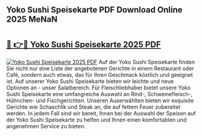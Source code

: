 ## Yoko Sushi Speisekarte PDF Download Online 2025 MeNaN

# <h2><a href="http://gc8ucmr.nevu.top/?p=Yoko+Sushi+Speisekarte">🔗 👉🔴 Yoko Sushi Speisekarte 2025 PDF</a></h2>

[![Yoko Sushi Speisekarte 2025 PDF](https://i.imgur.com/dBaPXMq.png)](http://gc8ucmr.nevu.top/?p=Yoko+Sushi+Speisekarte)
Auf der Yoko Sushi Speisekarte finden Sie nicht nur eine Liste der angebotenen Gerichte in einem Restaurant oder Café, sondern auch etwas, das für Ihren Geschmack köstlich und geeignet ist. Auf unserer Yoko Sushi Speisekarte bieten wir leichte und neue Optionen an - unser Salatbereich. Für Fleischliebhaber bietet unsere Yoko Sushi Speisekarte eine umfangreiche Auswahl an Rind-, Schweinefleisch-, Hühnchen- und Fischgerichten. Unseren Auserwählten bieten wir exquisite Gerichte wie Schaschlik und Steak an, die auf fettem Feuer zubereitet werden. In jedem Fall sind wir bereit, Ihnen bei der Auswahl der Speisen auf der Yoko Sushi Speisekarte zu helfen und Ihnen einen komfortablen und angenehmen Service zu bieten.

